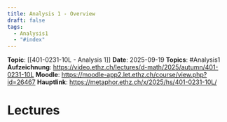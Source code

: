 ```yaml
---
title: Analysis 1 - Overview
draft: false
tags:
  - Analysis1
  - "#index"
---
```

**Topic**: [[401-0231-10L - Analysis 1]]
**Date**: 2025-09-19
**Topics**: #Analysis1
**Aufzeichnung**: https://video.ethz.ch/lectures/d-math/2025/autumn/401-0231-10L
**Moodle**: https://moodle-app2.let.ethz.ch/course/view.php?id=26467
**Hauptlink**: https://metaphor.ethz.ch/x/2025/hs/401-0231-10L/
# Lectures
